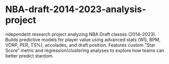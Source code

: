 # NBA-draft-2014-2023-analysis-project
ndependent research project analyzing NBA Draft classes (2014–2023). Builds predictive models for player value using advanced stats (WS, BPM, VORP, PER, TS%), accolades, and draft position. Features custom “Star Score” metric and regression/clustering analyses to explore how teams can better predict stardom.
